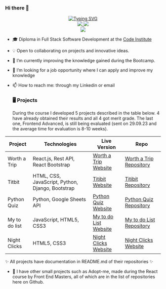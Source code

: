 ### Hi there 👋

<p align="center">
<a href="https://github.com/luandretta">
    <img src="https://readme-typing-svg.demolab.com?font=Georgia&size=18&duration=2000&pause=100&multiline=true&width=500&height=80&lines=Lucimeri+Andretta;Full+Stack+Software+Development;JavaScript+%7C+React.js+%7C+CSS+%7C+HTML+%7C+Bootstrap+%7C+Python+%7C+Django+%7C+JQuery+%7C+Rest+API" alt="Typing SVG" />
</a>
<br/>
<a href="https://www.linkedin.com/in/luandretta/">
    <img src="https://img.shields.io/badge/-Linkedin-blue?style=flat-square&logo=linkedin">
</a>
<a href="mailto:luandretta@hotmail.com">
    <img src="https://img.shields.io/badge/-Email-blue?style=flat-square&logo=gmail&logoColor=white">
</a>
<br/>
<a href="https://github.com/luandretta">
    <img src="https://github-stats-alpha.vercel.app/api?username=luandretta&cc=22272e&tc=37BCF6&ic=fff&bc=0000">
</a>

- 🎓 Diploma in Full Stack Software Development at the [Code Institute](https://codeinstitute.net/)

- 💡 Open to collaborating on projects and innovative ideas. 

- 🌱 I’m currently improving the knowledge gained during the Bootcamp.

- 🤔 I’m looking for a job opportunity where I can apply and improve my knowledge

- 📫 How to reach me: through my Linkedin or email

  ### 🖥️ Projects

  During the course I developed 5 projects described in the table below. 4 have already obtained their results and all 4 got merit grade. The last one, Frontend Advanced, is still being evaluated (sent on 29.09.23 and the average time for evaluation is 8-10 weeks).

| Project  | Technologies  | Live Version  | Repo  | 
|---|---|---|---|
| Worth a Trip  | React.js, Rest API, React Bootstrap  | [Worth a Trip Website](https://worth-a-trip-drf-40e2fa952827.herokuapp.com)  | [Worth a Trip Repository](https://github.com/luandretta/worth-a-trip-drf)  | 
| Titbit  | HTML, CSS, JavaScript, Python, Django, Bootstrap |  [Titibit Website](https://titbit-network.herokuapp.com) |  [Titibit Repository](https://github.com/luandretta/network)  | 
| Python Quiz | Python, Google Sheets API  |  [Python Quiz Website](https://quizpython.herokuapp.com) |  [Python Quiz Repository](https://github.com/luandretta/quiz-python) | 
|  My to do list | JavaScript, HTML5, CSS3  | [My to do List Website](https://github.com/luandretta/my-to-do-list)  | [My to do List Repository](https://luandretta.github.io/my-to-do-list)  | 
| Night Clicks | HTML5, CSS3  | [Night Clicks Website](https://github.com/luandretta/night-clicks)  |  [Night Clicks Website](https://luandretta.github.io/night-clicks) |  


✨ All projects have documentation in README.md of their repositories ✨

- 📌 I have other small projects such as Adopt-me, made during the React course by Front End Masters, all of which are in the list of repositories here on Github.




